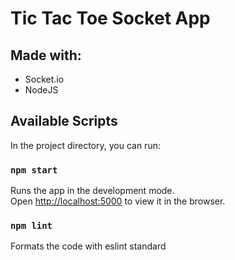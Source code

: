 # Tic Tac Toe Socket App

## Made with:
* Socket.io 
* NodeJS


## Available Scripts

In the project directory, you can run:

### `npm start`

Runs the app in the development mode.\
Open [http://localhost:5000](http://localhost:5000) to view it in the browser.

### `npm lint`

Formats the code with eslint standard